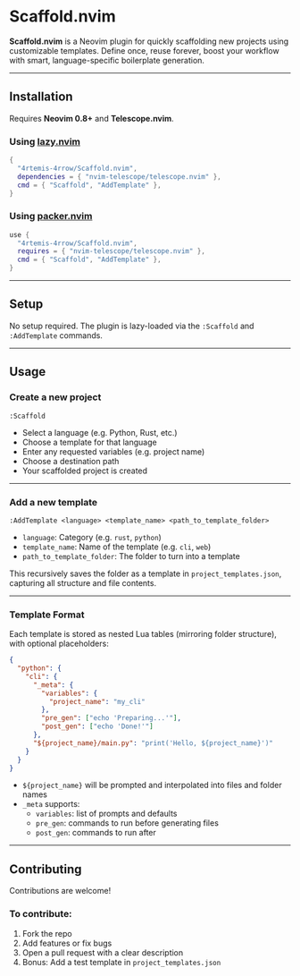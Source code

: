 # Scaffold.nvim

**Scaffold.nvim** is a Neovim plugin for quickly scaffolding new projects using customizable templates. Define once, reuse forever, boost your workflow with smart, language-specific boilerplate generation.

---

## Installation

Requires **Neovim 0.8+** and **Telescope.nvim**.

### Using [lazy.nvim](https://github.com/folke/lazy.nvim)

```lua
{
  "4rtemis-4rrow/Scaffold.nvim",
  dependencies = { "nvim-telescope/telescope.nvim" },
  cmd = { "Scaffold", "AddTemplate" },
}
```

### Using [packer.nvim](https://github.com/wbthomason/packer.nvim)

```lua
use {
  "4rtemis-4rrow/Scaffold.nvim",
  requires = { "nvim-telescope/telescope.nvim" },
  cmd = { "Scaffold", "AddTemplate" },
}
```

---

## Setup

No setup required. The plugin is lazy-loaded via the `:Scaffold` and `:AddTemplate` commands.

---

## Usage

### Create a new project

```vim
:Scaffold
```

- Select a language (e.g. Python, Rust, etc.)
- Choose a template for that language
- Enter any requested variables (e.g. project name)
- Choose a destination path
- Your scaffolded project is created

---

### Add a new template

```vim
:AddTemplate <language> <template_name> <path_to_template_folder>
```

- `language`: Category (e.g. `rust`, `python`)
- `template_name`: Name of the template (e.g. `cli`, `web`)
- `path_to_template_folder`: The folder to turn into a template

This recursively saves the folder as a template in `project_templates.json`, capturing all structure and file contents.

---

### Template Format

Each template is stored as nested Lua tables (mirroring folder structure), with optional placeholders:

```json
{
  "python": {
    "cli": {
      "_meta": {
        "variables": {
          "project_name": "my_cli"
        },
        "pre_gen": ["echo 'Preparing...'"],
        "post_gen": ["echo 'Done!'"]
      },
      "${project_name}/main.py": "print('Hello, ${project_name}')"
    }
  }
}
```

- `${project_name}` will be prompted and interpolated into files and folder names
- `_meta` supports:
  - `variables`: list of prompts and defaults
  - `pre_gen`: commands to run before generating files
  - `post_gen`: commands to run after

---

## Contributing

Contributions are welcome!

### To contribute:

1. Fork the repo
2. Add features or fix bugs
3. Open a pull request with a clear description
4. Bonus: Add a test template in `project_templates.json`

